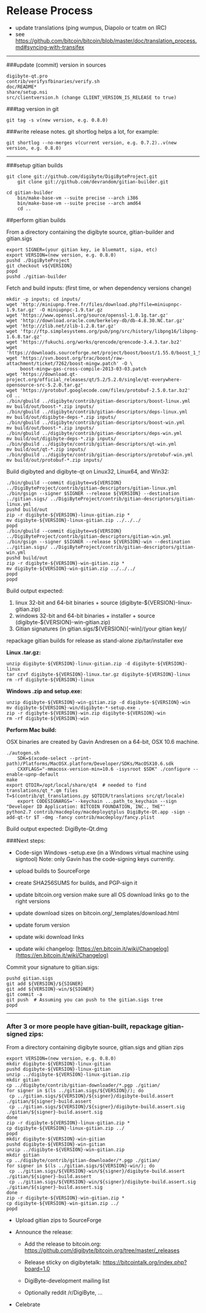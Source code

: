 Release Process
====================

* update translations (ping wumpus, Diapolo or tcatm on IRC)
* see https://github.com/bitcoin/bitcoin/blob/master/doc/translation_process.md#syncing-with-transifex

* * *

###update (commit) version in sources


	digibyte-qt.pro
	contrib/verifysfbinaries/verify.sh
	doc/README*
	share/setup.nsi
	src/clientversion.h (change CLIENT_VERSION_IS_RELEASE to true)

###tag version in git

	git tag -s v(new version, e.g. 0.8.0)

###write release notes. git shortlog helps a lot, for example:

	git shortlog --no-merges v(current version, e.g. 0.7.2)..v(new version, e.g. 0.8.0)

* * *

###setup gitian builds

 	git clone git://github.com/digibyte/DigiByteProject.git
    	git clone git://github.com/devrandom/gitian-builder.git
 	
 	cd gitian-builder
    	bin/make-base-vm --suite precise --arch i386
    	bin/make-base-vm --suite precise --arch amd64
    	cd ..

##perform gitian builds

 From a directory containing the digibyte source, gitian-builder and gitian.sigs
  
	export SIGNER=(your gitian key, ie bluematt, sipa, etc)
	export VERSION=(new version, e.g. 0.8.0)
	pushd ./DigiByteProject
	git checkout v${VERSION}
	popd
	pushd ./gitian-builder

 Fetch and build inputs: (first time, or when dependency versions change)

	mkdir -p inputs; cd inputs/
	wget 'http://miniupnp.free.fr/files/download.php?file=miniupnpc-1.9.tar.gz' -O miniupnpc-1.9.tar.gz
	wget 'https://www.openssl.org/source/openssl-1.0.1g.tar.gz'
	wget 'http://download.oracle.com/berkeley-db/db-4.8.30.NC.tar.gz'
	wget 'http://zlib.net/zlib-1.2.8.tar.gz'
	wget 'ftp://ftp.simplesystems.org/pub/png/src/history/libpng16/libpng-1.6.8.tar.gz'
	wget 'https://fukuchi.org/works/qrencode/qrencode-3.4.3.tar.bz2'
	wget 'https://downloads.sourceforge.net/project/boost/boost/1.55.0/boost_1_55_0.tar.bz2'
	wget 'https://svn.boost.org/trac/boost/raw-attachment/ticket/7262/boost-mingw.patch' -O \ 
	     boost-mingw-gas-cross-compile-2013-03-03.patch
	wget 'https://download.qt-project.org/official_releases/qt/5.2/5.2.0/single/qt-everywhere-opensource-src-5.2.0.tar.gz'
	wget 'https://protobuf.googlecode.com/files/protobuf-2.5.0.tar.bz2'
	cd ..
	./bin/gbuild ../digibyte/contrib/gitian-descriptors/boost-linux.yml
	mv build/out/boost-*.zip inputs/
	./bin/gbuild ../digibyte/contrib/gitian-descriptors/deps-linux.yml
	mv build/out/digibyte-deps-*.zip inputs/
	./bin/gbuild ../digibyte/contrib/gitian-descriptors/boost-win.yml
	mv build/out/boost-*.zip inputs/
	./bin/gbuild ../digibyte/contrib/gitian-descriptors/deps-win.yml
	mv build/out/digibyte-deps-*.zip inputs/
	./bin/gbuild ../digibyte/contrib/gitian-descriptors/qt-win.yml
	mv build/out/qt-*.zip inputs/
	./bin/gbuild ../digibyte/contrib/gitian-descriptors/protobuf-win.yml
	mv build/out/protobuf-*.zip inputs/

 Build digibyted and digibyte-qt on Linux32, Linux64, and Win32:
  
	./bin/gbuild --commit digibyte=v${VERSION} ../DigiByteProject/contrib/gitian-descriptors/gitian-linux.yml
	./bin/gsign --signer $SIGNER --release ${VERSION} --destination ../gitian.sigs/ ../DigiByteProject/contrib/gitian-descriptors/gitian-linux.yml
	pushd build/out
	zip -r digibyte-${VERSION}-linux-gitian.zip *
	mv digibyte-${VERSION}-linux-gitian.zip ../../../
	popd
	./bin/gbuild --commit digibyte=v${VERSION} ../DigiByteProject/contrib/gitian-descriptors/gitian-win.yml
	./bin/gsign --signer $SIGNER --release ${VERSION}-win --destination ../gitian.sigs/ ../DigiByteProject/contrib/gitian-descriptors/gitian-win.yml
	pushd build/out
	zip -r digibyte-${VERSION}-win-gitian.zip *
	mv digibyte-${VERSION}-win-gitian.zip ../../../
	popd
	popd

  Build output expected:

  1. linux 32-bit and 64-bit binaries + source (digibyte-${VERSION}-linux-gitian.zip)
  2. windows 32-bit and 64-bit binaries + installer + source (digibyte-${VERSION}-win-gitian.zip)
  3. Gitian signatures (in gitian.sigs/${VERSION}[-win]/(your gitian key)/

repackage gitian builds for release as stand-alone zip/tar/installer exe

**Linux .tar.gz:**

	unzip digibyte-${VERSION}-linux-gitian.zip -d digibyte-${VERSION}-linux
	tar czvf digibyte-${VERSION}-linux.tar.gz digibyte-${VERSION}-linux
	rm -rf digibyte-${VERSION}-linux

**Windows .zip and setup.exe:**

	unzip digibyte-${VERSION}-win-gitian.zip -d digibyte-${VERSION}-win
	mv digibyte-${VERSION}-win/digibyte-*-setup.exe .
	zip -r digibyte-${VERSION}-win.zip digibyte-${VERSION}-win
	rm -rf digibyte-${VERSION}-win

**Perform Mac build:**

  OSX binaries are created by Gavin Andresen on a 64-bit, OSX 10.6 machine.

	./autogen.sh
        SDK=$(xcode-select --print-path)/Platforms/MacOSX.platform/Developer/SDKs/MacOSX10.6.sdk
        CXXFLAGS="-mmacosx-version-min=10.6 -isysroot $SDK" ./configure --enable-upnp-default
	make
	export QTDIR=/opt/local/share/qt4  # needed to find translations/qt_*.qm files
	T=$(contrib/qt_translations.py $QTDIR/translations src/qt/locale)
        export CODESIGNARGS='--keychain ...path_to_keychain --sign "Developer ID Application: BITCOIN FOUNDATION, INC., THE"'
	python2.7 contrib/macdeploy/macdeployqtplus DigiByte-Qt.app -sign -add-qt-tr $T -dmg -fancy contrib/macdeploy/fancy.plist

 Build output expected: DigiByte-Qt.dmg

###Next steps:

* Code-sign Windows -setup.exe (in a Windows virtual machine using signtool)
 Note: only Gavin has the code-signing keys currently.

* upload builds to SourceForge

* create SHA256SUMS for builds, and PGP-sign it

* update bitcoin.org version
  make sure all OS download links go to the right versions
  
* update download sizes on bitcoin.org/_templates/download.html

* update forum version

* update wiki download links

* update wiki changelog: [https://en.bitcoin.it/wiki/Changelog](https://en.bitcoin.it/wiki/Changelog)

Commit your signature to gitian.sigs:

	pushd gitian.sigs
	git add ${VERSION}/${SIGNER}
	git add ${VERSION}-win/${SIGNER}
	git commit -a
	git push  # Assuming you can push to the gitian.sigs tree
	popd

-------------------------------------------------------------------------

### After 3 or more people have gitian-built, repackage gitian-signed zips:

From a directory containing digibyte source, gitian.sigs and gitian zips

	export VERSION=(new version, e.g. 0.8.0)
	mkdir digibyte-${VERSION}-linux-gitian
	pushd digibyte-${VERSION}-linux-gitian
	unzip ../digibyte-${VERSION}-linux-gitian.zip
	mkdir gitian
	cp ../digibyte/contrib/gitian-downloader/*.pgp ./gitian/
	for signer in $(ls ../gitian.sigs/${VERSION}/); do
	 cp ../gitian.sigs/${VERSION}/${signer}/digibyte-build.assert ./gitian/${signer}-build.assert
	 cp ../gitian.sigs/${VERSION}/${signer}/digibyte-build.assert.sig ./gitian/${signer}-build.assert.sig
	done
	zip -r digibyte-${VERSION}-linux-gitian.zip *
	cp digibyte-${VERSION}-linux-gitian.zip ../
	popd
	mkdir digibyte-${VERSION}-win-gitian
	pushd digibyte-${VERSION}-win-gitian
	unzip ../digibyte-${VERSION}-win-gitian.zip
	mkdir gitian
	cp ../digibyte/contrib/gitian-downloader/*.pgp ./gitian/
	for signer in $(ls ../gitian.sigs/${VERSION}-win/); do
	 cp ../gitian.sigs/${VERSION}-win/${signer}/digibyte-build.assert ./gitian/${signer}-build.assert
	 cp ../gitian.sigs/${VERSION}-win/${signer}/digibyte-build.assert.sig ./gitian/${signer}-build.assert.sig
	done
	zip -r digibyte-${VERSION}-win-gitian.zip *
	cp digibyte-${VERSION}-win-gitian.zip ../
	popd

- Upload gitian zips to SourceForge

- Announce the release:

  - Add the release to bitcoin.org: https://github.com/digibyte/bitcoin.org/tree/master/_releases

  - Release sticky on digibytetalk: https://bitcointalk.org/index.php?board=1.0

  - DigiByte-development mailing list

  - Optionally reddit /r/DigiByte, ...

- Celebrate 
